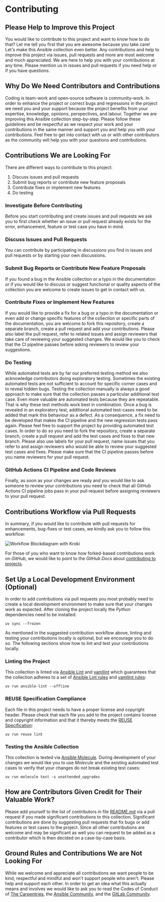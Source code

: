 <!--
SPDX-FileCopyrightText: Helmholtz Centre for Environmental Research (UFZ)
SPDX-FileCopyrightText: Helmholtz-Zentrum Dresden-Rossendorf (HZDR)

SPDX-License-Identifier: Apache-2.0
-->

# Contributing

## Please Help to Improve this Project

You would like to contribute to this project and want to know how to do that?
Let me tell you first that you are awesome because you take care!
Let's make this Ansible collection even better.
Any contributions and help to improve this project via issues, pull requests
and more are most welcome and much appreciated.
We are here to help you with your contributions at any time.
Please mention us in issues and pull requests if you need help or if you have
questions.

## Why Do We Need Contributors and Contributions

Coding is team-work and open-source software is community-work.
In order to enhance the project or correct bugs and regressions in the project
we need you and your support because the project benefits from your expertise,
knowledge, opinions, perspectives, and labour.
Together we are improving this Ansible collection step-by-step.
Please follow these guidelines and be respectful as we respect your work and
your contributions in the same manner and support you and help you with your
contributions.
Feel free to get into contact with us or with other contributors as the
community will help you with your questions and contributions.

## Contributions We are Looking For

There are different ways to contribute to this project:

1. Discuss issues and pull requests
2. Submit bug reports or contribute new feature proposals
3. Contribute fixes or implement new features
4. Do testing

### Investigate Before Contributing

Before you start contributing and create issues and pull requests we ask you
to first check whether an issue or pull request already exists for the error,
enhancement, feature or test case you have in mind.

### Discuss Issues and Pull Requests

You can contribute by participating in discussions you find in issues and
pull requests or by starting your own discussions.

### Submit Bug Reports or Contribute New Feature Proposals

If you found a bug in the Ansible collection or a typo in the documentation or
if you would like to discuss or suggest functional or quality aspects of the
collection you are welcome to create issues to get in contact with us.

### Contribute Fixes or Implement New Features

If you would like to provide a fix for a bug or a typo in the documentation or
even add or change specific features of the collection or specific parts of the
documentation, you are welcome to fork this repository, create a separate
branch, create a pull request and add your contributions.
Please also label the pull request, refer to related issues and assign
reviewers that take care of reviewing your suggested changes.
We would like you to check that the CI pipeline passes before asking reviewers
to review your suggestions.

### Do Testing

While automated tests are by far our preferred testing method we also
acknowledge contributors doing exploratory testing.
Sometimes the existing automated tests are not sufficient to account for
specific corner cases and to reveal hidden bugs.
Testing the collection manually is always a good approach to make sure that the
collection passes a particular additional test case.
Even more valuable are automated tests because they are repeatable.
That is why these test methods work best in combination.
Once a bug is revealed in an exploratory test, additional automated test-cases
need to be added that mark this behaviour as a defect.
As a consequence, a fix need to be developed that makes the CI pipeline and
the new regression tests pass again.
Please feel free to support the project by providing automated test cases.
In order to do so you need to fork the repository, create a separate branch,
create a pull request and add the test cases and fixes to that new branch.
Please also use labels for your pull request, name issues that you refer to
and assign reviewers who would be able to review your suggested test cases and
fixes.
Please make sure that the CI pipeline passes before you name reviewers for your
pull request.

### GitHub Actions CI Pipeline and Code Reviews

Finally, as soon as your changes are ready and you would like to ask someone
to review your contributions you need to check that all GitHub Actions CI
pipeline jobs pass in your pull request before assigning reviewers to your
pull request.

## Contributions Workflow via Pull Requests

In summary, if you would like to contribute with pull requests for
enhancements, bug-fixes or test cases, we kindly ask you to follow this
workflow:

![Workflow Blockdiagram with Kroki](https://kroki.hzdr.de/blockdiag/svg/eNqNU8tO5DAQvPMVrTmRwwrYF7tCcNkT30A4dJyejDXGDm0bNkL8-7YfM3I0WsEpUXd1uV1VHoxT-1HjBG9nAHokhAeDAxm4hc1VB4uLDJZec2vzeJNA9oV80BMGarBfO1A7UnvQW9DeR4KL3s7RGGB6jjLQWzRMOC5Af7UPvpBtHe8blm9dqTDNzuvgeCmwgdGqXQP8LscJm6yAtVmA9bAG-eOAXK9T4DiODfRnlwvpzr1VzgbWQwza2QIOa-LrDoy2AdCOudXbLFY711uRF41Z4NzNqYCmK1xKN0y_OnjCPYGPLFuGHQb4cw8zek_-cK0XTa_EzdDvsuyhc-4rs4_TlPxx1rdWXnZinHI8O85alLkWXcafiKfW1ysJQa6dylcDk6YmdnHOEQI4js7iIjKtFNncZIxjTTZgqgjSiIRe4Uyl2Qbsy10JhHxrBuSv7pDQ7_87_MSLz5ycBBX-8BG5uJNcLxr6zzCL33nxaqP8N8ofzso6H3VNoNVb2zoz0riKuUByhJtWqPWUsKbcxkK61eYj4Pj4lTOO0x2NnnZhMJHa8K-7E9OySs1Jm_LTeT_7B8Nka6c=)

For those of you who want to know how forked-based contributions work on
_GitHub_, we would like to point to the _GitHub Docs_ about
[contributing to projects](https://docs.github.com/en/get-started/quickstart/contributing-to-projects).

## Set Up a Local Development Environment (Optional)

In order to add contributions via pull requests you most probably need to
create a local development environment to make sure that your changes
work as expected.
After cloning the project locally the _Python_ dependencies need to be
installed:

```shell
uv sync --frozen
```

As mentioned in the suggested contribution workflow above, linting and testing
your contributions locally is optional, but we encourage you to do so.
The following sections show how to lint and test your contributions locally.

### Linting the Project

This collection is linted via
[Ansible Lint](https://ansible-lint.readthedocs.io/en/latest/)
and
[yamllint](https://yamllint.readthedocs.io/en/stable/)
which guarantees that the collection adheres to a set of
[Ansible Lint rules](https://ansible-lint.readthedocs.io/en/latest/default_rules/)
and
[yamllint rules](https://yamllint.readthedocs.io/en/stable/rules.html):

```shell
uv run ansible-lint --offline
```

### REUSE Specification Compliance

Each file in this project needs to have a proper license and copyright header.
Please check that each file you add to the project contains license and
copyright information and that it thereby meets the
[REUSE Specification](https://reuse.software/spec/):

```shell
uv run reuse lint
```

### Testing the Ansible Collection

This collection is tested via
[Ansible Molecule](https://molecule.readthedocs.io/en/latest/).
During development of your changes we would like you to use _Molecule_ and
the existing automated test cases to verify that your changes do not break
existing test cases:

```shell
uv run molecule test -s unattended_upgrades
```

## How are Contributors Given Credit for Their Valuable Work?

Please add yourself to the list of contributors in file
[README.md](README.md#contributors)
via a pull request if you made significant contributions to this collection.
Significant contributions are done by suggesting pull requests that fix
bugs or add features or test cases to the project.
Since all other contributions are welcome and may be significant as well
you can request to be added as a contributor which is then decided on a
case-by-case basis.

## Ground Rules and Contributions We are Not Looking For

While we welcome and appreciate all contributions we want people to be kind,
respectful and mindful and won't support people who aren't.
Please help and support each other.
In order to get an idea what this actually means and involves we would like to
ask you to read the Codes of Conduct of
[The Carpentries](https://docs.carpentries.org/topic_folders/policies/code-of-conduct.html#code-of-conduct-detailed-view),
the
[Ansible Community](https://docs.ansible.com/ansible/latest/community/code_of_conduct.html#community-code-of-conduct),
and the
[GitLab Community](https://about.gitlab.com/community/contribute/code-of-conduct/).
